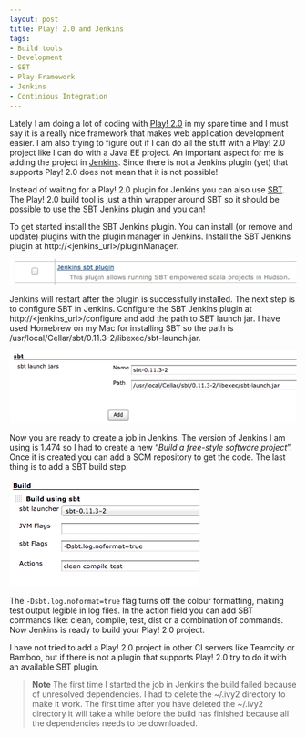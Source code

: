```yaml
---
layout: post
title: Play! 2.0 and Jenkins
tags:
- Build tools
- Development
- SBT
- Play Framework
- Jenkins
- Continious Integration
---
```


Lately I am doing a lot of coding with <a href="http://www.playframework.org/" target="_blank">Play! 2.0</a> in my spare time and I must say it is a really nice framework that makes web application development easier. I am also trying to figure out if I can do all the stuff with a Play! 2.0 project like I can do with a Java EE project. An important aspect for me is adding the project in <a href="http://jenkins-ci.org/" title="Jenkins CI" target="_blank">Jenkins</a>. Since there is not a Jenkins plugin (yet) that supports Play! 2.0 does not mean that it is not possible!

Instead of waiting for a Play! 2.0 plugin for Jenkins you can also use <a href="https://github.com/harrah/xsbt/wiki" target="_blank">SBT</a>. The Play! 2.0 build tool is just a thin wrapper around SBT so it should be possible to use the SBT Jenkins plugin and you can!

To get started install the SBT Jenkins plugin. You can install (or remove and update) plugins with the plugin manager in Jenkins. Install the SBT Jenkins plugin at http://&lt;jenkins_url&gt;/pluginManager.

![alt "SBT Jenkins plugin"](/assets/sbt-jenkins-plugin.png)

Jenkins will restart after the plugin is successfully installed. The next step is to configure SBT in Jenkins. Configure the SBT Jenkins plugin at http://&lt;jenkins_url&gt;/configure and add the path to SBT launch jar. I have used Homebrew on my Mac for installing SBT so the path is /usr/local/Cellar/sbt/0.11.3-2/libexec/sbt-launch.jar.

![alt "SBT Jenkins plugin configuration"](/assets/sbt-config.png)

Now you are ready to create a job in Jenkins. The version of Jenkins I am using is 1.474 so I had to create a new “*Build a free-style software project*”. Once it is created you can add a SCM repository to get the code. The last thing is to add a SBT build step.

![alt "Jenkins build configuration"](/assets/job-build-step.png)

The <code>-Dsbt.log.noformat=true</code> flag turns off the colour formatting, making test output legible in log files. In the action field you can add SBT commands like: clean, compile, test, dist or a combination of commands. Now Jenkins is ready to build your Play! 2.0 project.

I have not tried to add a Play! 2.0 project in other CI servers like Teamcity or Bamboo, but if there is not a plugin that supports Play! 2.0 try to do it with an available SBT plugin.

>**Note**
>The first time I started the job in Jenkins the build failed because of unresolved dependencies. I had to delete the ~/.ivy2 directory to make it work. The first time after you have deleted the ~/.ivy2 directory it will take a while before the build has finished because all the dependencies needs to be downloaded.

